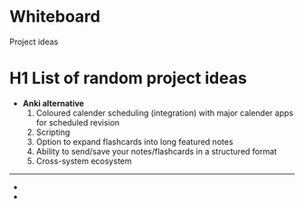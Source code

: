 # Whiteboard
Project ideas

# H1 List of random project ideas

- **Anki alternative** 
  1. Coloured calender scheduling (integration) with major calender apps for scheduled revision
  2. Scripting
  3. Option to expand flashcards into long featured notes
  4. Ability to send/save your notes/flashcards in a structured format
  5. Cross-system ecosystem
 ------

- 
- 

